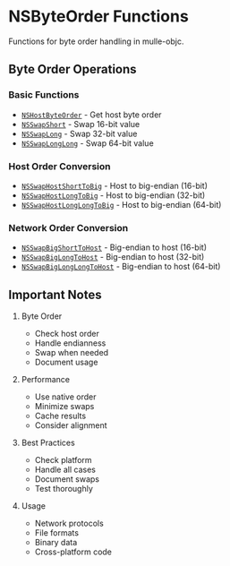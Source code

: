 # NSByteOrder Functions

Functions for byte order handling in mulle-objc.

## Byte Order Operations

### Basic Functions
- [`NSHostByteOrder`](https://www.perplexity.ai/search?q=Please+create+some+detailed+API+documentation+for+the+function+NSHostByteOrder+of+the+MulleObjC+project+https://github.com/mulle-objc/MulleObjC.+You+will+find+source+code+probably+at+https://raw.githubusercontent.com/mulle-objc/MulleObjC/refs/heads/master/src/function/NSByteOrder.h) - Get host byte order
- [`NSSwapShort`](https://www.perplexity.ai/search?q=Please+create+some+detailed+API+documentation+for+the+function+NSSwapShort+of+the+MulleObjC+project+https://github.com/mulle-objc/MulleObjC.+You+will+find+source+code+probably+at+https://raw.githubusercontent.com/mulle-objc/MulleObjC/refs/heads/master/src/function/NSByteOrder.h) - Swap 16-bit value
- [`NSSwapLong`](https://www.perplexity.ai/search?q=Please+create+some+detailed+API+documentation+for+the+function+NSSwapLong+of+the+MulleObjC+project+https://github.com/mulle-objc/MulleObjC.+You+will+find+source+code+probably+at+https://raw.githubusercontent.com/mulle-objc/MulleObjC/refs/heads/master/src/function/NSByteOrder.h) - Swap 32-bit value
- [`NSSwapLongLong`](https://www.perplexity.ai/search?q=Please+create+some+detailed+API+documentation+for+the+function+NSSwapLongLong+of+the+MulleObjC+project+https://github.com/mulle-objc/MulleObjC.+You+will+find+source+code+probably+at+https://raw.githubusercontent.com/mulle-objc/MulleObjC/refs/heads/master/src/function/NSByteOrder.h) - Swap 64-bit value

### Host Order Conversion
- [`NSSwapHostShortToBig`](https://www.perplexity.ai/search?q=Please+create+some+detailed+API+documentation+for+the+function+NSSwapHostShortToBig+of+the+MulleObjC+project+https://github.com/mulle-objc/MulleObjC.+You+will+find+source+code+probably+at+https://raw.githubusercontent.com/mulle-objc/MulleObjC/refs/heads/master/src/function/NSByteOrder.h) - Host to big-endian (16-bit)
- [`NSSwapHostLongToBig`](https://www.perplexity.ai/search?q=Please+create+some+detailed+API+documentation+for+the+function+NSSwapHostLongToBig+of+the+MulleObjC+project+https://github.com/mulle-objc/MulleObjC.+You+will+find+source+code+probably+at+https://raw.githubusercontent.com/mulle-objc/MulleObjC/refs/heads/master/src/function/NSByteOrder.h) - Host to big-endian (32-bit)
- [`NSSwapHostLongLongToBig`](https://www.perplexity.ai/search?q=Please+create+some+detailed+API+documentation+for+the+function+NSSwapHostLongLongToBig+of+the+MulleObjC+project+https://github.com/mulle-objc/MulleObjC.+You+will+find+source+code+probably+at+https://raw.githubusercontent.com/mulle-objc/MulleObjC/refs/heads/master/src/function/NSByteOrder.h) - Host to big-endian (64-bit)

### Network Order Conversion
- [`NSSwapBigShortToHost`](https://www.perplexity.ai/search?q=Please+create+some+detailed+API+documentation+for+the+function+NSSwapBigShortToHost+of+the+MulleObjC+project+https://github.com/mulle-objc/MulleObjC.+You+will+find+source+code+probably+at+https://raw.githubusercontent.com/mulle-objc/MulleObjC/refs/heads/master/src/function/NSByteOrder.h) - Big-endian to host (16-bit)
- [`NSSwapBigLongToHost`](https://www.perplexity.ai/search?q=Please+create+some+detailed+API+documentation+for+the+function+NSSwapBigLongToHost+of+the+MulleObjC+project+https://github.com/mulle-objc/MulleObjC.+You+will+find+source+code+probably+at+https://raw.githubusercontent.com/mulle-objc/MulleObjC/refs/heads/master/src/function/NSByteOrder.h) - Big-endian to host (32-bit)
- [`NSSwapBigLongLongToHost`](https://www.perplexity.ai/search?q=Please+create+some+detailed+API+documentation+for+the+function+NSSwapBigLongLongToHost+of+the+MulleObjC+project+https://github.com/mulle-objc/MulleObjC.+You+will+find+source+code+probably+at+https://raw.githubusercontent.com/mulle-objc/MulleObjC/refs/heads/master/src/function/NSByteOrder.h) - Big-endian to host (64-bit)

## Important Notes

1. Byte Order
   - Check host order
   - Handle endianness
   - Swap when needed
   - Document usage

2. Performance
   - Use native order
   - Minimize swaps
   - Cache results
   - Consider alignment

3. Best Practices
   - Check platform
   - Handle all cases
   - Document swaps
   - Test thoroughly

4. Usage
   - Network protocols
   - File formats
   - Binary data
   - Cross-platform code
